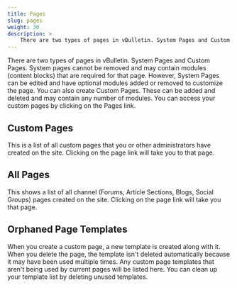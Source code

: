 ```yaml
---
title: Pages
slug: pages
weight: 30
description: >
    There are two types of pages in vBulletin. System Pages and Custom Pages. System pages cannot be removed and may contain modules (content blocks) that are required for that page. However, System Pages can be edited and have optional modules added or removed to customize the page. You can also create Custom Pages. These can be added and deleted and may contain any number of modules. 
---
```


There are two types of pages in vBulletin. System Pages and Custom Pages. System pages cannot be removed and may contain modules (content blocks) that are required for that page. However, System Pages can be edited and have optional modules added or removed to customize the page. You can also create Custom Pages. These can be added and deleted and may contain any number of modules. You can access your custom pages by clicking on the Pages link.

## Custom Pages
This is a list of all custom pages that you or other administrators have created on the site. Clicking on the page link will take you to that page.

## All Pages
This shows a list of all channel (Forums, Article Sections, Blogs, Social Groups) pages created on the site. Clicking on the page link will take you that page.

## Orphaned Page Templates
When you create a custom page, a new template is created along with it. When you delete the page, the template isn't deleted automatically because it may have been used multiple times. Any custom page templates that aren't being used by current pages will be listed here. You can clean up your template list by deleting unused templates.